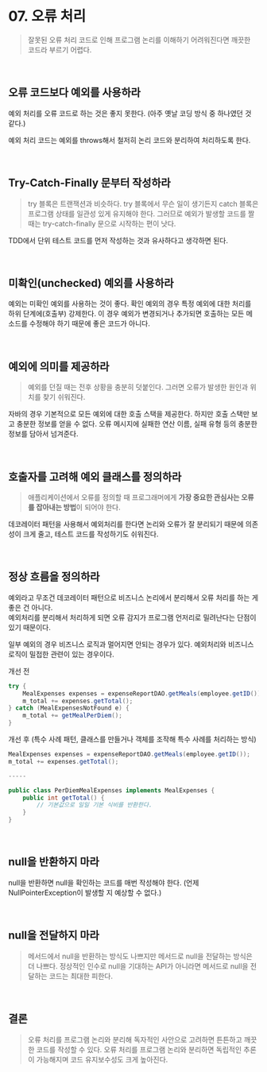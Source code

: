 # 07. 오류 처리

> 잘못된 오류 처리 코드로 인해 프로그램 논리를 이해하기 어려워진다면 깨끗한 코드라 부르기 어렵다.

<br>

## 오류 코드보다 예외를 사용하라

예외 처리를 오류 코드로 하는 것은 좋지 못한다. (아주 옛날 코딩 방식 중 하나였던 것 같다.)

예외 처리 코드는 예외를 throws해서 철저히 논리 코드와 분리하여 처리하도록 한다.

<br>

## Try-Catch-Finally 문부터 작성하라

> try 블록은 트랜잭션과 비슷하다. try 블록에서 무슨 일이 생기든지 catch 블록은 프로그램 상태를 일관성 있게 유지해야 한다. 그러므로 예외가 발생할 코드를 짤 때는 try-catch-finally 문으로 시작하는 편이 낫다.

TDD에서 단위 테스트 코드를 먼저 작성하는 것과 유사하다고 생각하면 된다.

<br>

## 미확인(unchecked) 예외를 사용하라

예외는 미확인 예외를 사용하는 것이 좋다. 확인 예외의 경우 특정 예외에 대한 처리를 하위 단계에(호출부) 강제한다. 이 경우 예외가 변경되거나 추가되면 호출하는 모든 메소드를 수정해야 하기 때문에 좋은 코드가 아니다.

<br>

## 예외에 의미를 제공하라

> 예외를 던질 때는 전후 상황을 충분히 덧붙인다. 그러면 오류가 발생한 원인과 위치를 찾기 쉬워진다.

자바의 경우 기본적으로 모든 예외에 대한 호출 스택을 제공한다. 하지만 호출 스택만 보고 충분한 정보를 얻을 수 없다. 오류 메시지에 실패한 연산 이름, 실패 유형 등의 충분한 정보를 담아서 넘겨준다.

<br>

## 호출자를 고려해 예외 클래스를 정의하라

> 애플리케이션에서 오류를 정의할 때 프로그래머에게 **가장 중요한 관심사는 오류를 잡아내는 방법**이 되어야 한다.

데코레이터 패턴을 사용해서 예외처리를 한다면 논리와 오류가 잘 분리되기 때문에 의존성이 크게 줄고, 테스트 코드를 작성하기도 쉬워진다.

<br>

## 정상 흐름을 정의하라

예외라고 무조건 데코레이터 패턴으로 비즈니스 논리에서 분리해서 오류 처리를 하는 게 좋은 건 아니다.  
예외처리를 분리해서 처리하게 되면 오류 감지가 프로그램 언저리로 밀려난다는 단점이 있기 때문이다.

일부 예외의 경우 비즈니스 로직과 멀어지면 안되는 경우가 있다. 예외처리와 비즈니스로직이 밀접한 관련이 있는 경우이다.

개선 전

```java
try {
	MealExpenses expenses = expenseReportDAO.getMeals(employee.getID());
	m_total += expenses.getTotal();
} catch (MealExpensesNotFound e) {
	m_total += getMealPerDiem();
}
```

개선 후 (특수 사례 패턴, 클래스를 만들거나 객체를 조작해 특수 사례를 처리하는 방식)

```Java
MealExpenses expenses = expenseReportDAO.getMeals(employee.getID());
m_total += expenses.getTotal();

-----

public class PerDiemMealExpenses implements MealExpenses {
	public int getTotal() {
		// 기본값으로 일일 기본 식비를 반환한다.
	}
}
```

<br>

## null을 반환하지 마라

null을 반환하면 null을 확인하는 코드를 매번 작성해야 한다. (언제 NullPointerException이 발생할 지 예상할 수 없다.)

<br>

## null을 전달하지 마라

> 메서드에서 null을 반환하는 방식도 나쁘지만 메서드로 null을 전달하는 방식은 더 나쁘다. 정상적인 인수로 null을 기대하는 API가 아니라면 메서드로 null을 전달하는 코드는 최대한 피한다.

<br>

## 결론

> 오류 처리를 프로그램 논리와 분리해 독자적인 사안으로 고려하면 튼튼하고 깨끗한 코드를 작성할 수 있다. 오류 처리를 프로그램 논리와 분리하면 독립적인 추론이 가능해지며 코드 유지보수성도 크게 높아진다.
